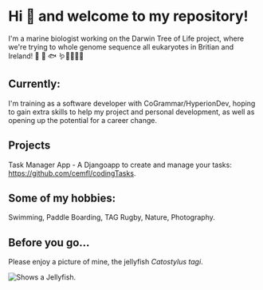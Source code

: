 # Hi 👋 and welcome to my repository!

I'm a marine biologist working on the Darwin Tree of Life project, where we're trying to whole genome sequence all eukaryotes in Britian and Ireland!  🌱 🐛 🐟 🪱🦋🍄🦐🧪

## Currently:
I'm training as a software developer with CoGrammar/HyperionDev, hoping to gain extra skills to help my project and personal development, as well as opening up the potential for a career change.

## Projects
Task Manager App - A Djangoapp to  create and manage your tasks: https://github.com/cemfl/codingTasks.

## Some of my hobbies:
Swimming, Paddle Boarding, TAG Rugby, Nature, Photography.

## Before you go...
Please enjoy a picture of mine, the jellyfish *Catostylus tagi*.

<picture>
  <srcset="https://live.staticflickr.com/1893/44696178342_34dd240802_k.jpg">
  <img alt="Shows a Jellyfish." src="https://live.staticflickr.com/1893/44696178342_34dd240802_k.jpg">
</picture>


